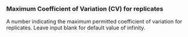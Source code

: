 ### Maximum Coefficient of Variation (CV) for replicates

A number indicating the maximum permitted coefficient of variation for replicates. Leave input blank for default value of infinity.
